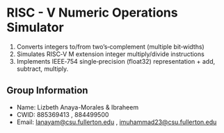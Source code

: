 # RISC - V Numeric Operations Simulator

1. Converts integers to/from two’s‑complement (multiple bit‑widths)
2. Simulates RISC‑V M extension integer multiply/divide instructions
3. Implements IEEE‑754 single‑precision (float32) representation + add, subtract, multiply.

## Group Information
* Name: Lizbeth Anaya-Morales & Ibraheem 
* CWID: 885369413 , 884499500
* Email: lanayam@csu.fullerton.edu , imuhammad23@csu.fullerton.edu
